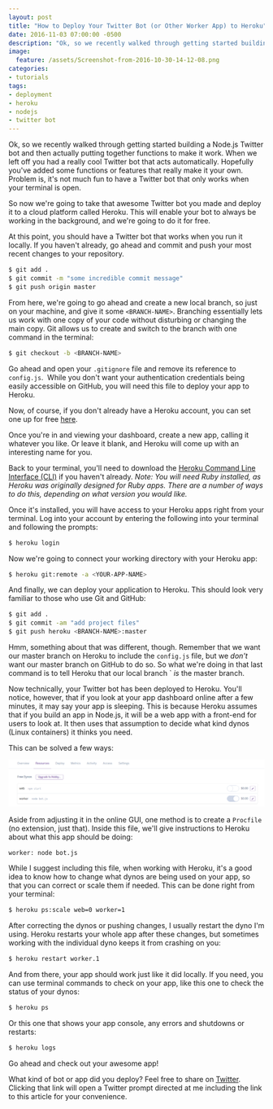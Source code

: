 ```yaml
---
layout: post
title: "How to Deploy Your Twitter Bot (or Other Worker App) to Heroku"
date: 2016-11-03 07:00:00 -0500
description: "Ok, so we recently walked through getting started building a Node.js Twitter bot and then actually putting together functions to make it work. When we left off you had a really cool Twitter bot that acts automatically. Hopefully you've added some functions or features that really make it your own. Problem is, it's not much fun to have a Twitter bot that only works when your terminal is open."
image:
  feature: /assets/Screenshot-from-2016-10-30-14-12-08.png
categories:
- tutorials
tags:
- deployment
- heroku
- nodejs
- twitter bot
---
```

Ok, so we recently walked through getting started building a Node.js Twitter bot and then actually putting together functions to make it work. When we left off you had a really cool Twitter bot that acts automatically. Hopefully you've added some functions or features that really make it your own. Problem is, it's not much fun to have a Twitter bot that only works when your terminal is open.

<!--more-->

So now we're going to take that awesome Twitter bot you made and deploy it to a cloud platform called Heroku. This will enable your bot to always be working in the background, and we're going to do it for free.

At this point, you should have a Twitter bot that works when you run it locally. If you haven't already, go ahead and commit and push your most recent changes to your repository.

~~~ bash
$ git add .
$ git commit -m "some incredible commit message"
$ git push origin master
~~~

From here, we're going to go ahead and create a new local branch, so just on your machine, and give it some `<BRANCH-NAME>`. Branching essentially lets us work with one copy of your code without disturbing or changing the main copy. Git allows us to create and switch to the branch with one command in the terminal:

~~~ bash
$ git checkout -b <BRANCH-NAME>
~~~

Go ahead and open your `.gitignore` file and remove its reference to `config.js`.  While you don't want your authentication credentials being easily accessible on GitHub, you will need this file to deploy your app to Heroku.

Now, of course, if you don't already have a Heroku account, you can set one up for free [here](https://signup.heroku.com).

Once you're in and viewing your dashboard, create a new app, calling it whatever you like. Or leave it blank, and Heroku will come up with an interesting name for you.

Back to your terminal, you'll need to download the [Heroku Command Line Interface (CLI)](https://devcenter.heroku.com/articles/heroku-command-line) if you haven't already. *Note: You will need Ruby installed, as Heroku was originally designed for Ruby apps. There are a number of ways to do this, depending on what version you would like.*

Once it's installed, you will have access to your Heroku apps right from your terminal. Log into your account by entering the following into your terminal and following the prompts:

~~~ bash
$ heroku login
~~~

Now we're going to connect your working directory with your Heroku app:

~~~ bash
$ heroku git:remote -a <YOUR-APP-NAME>
~~~

And finally, we can deploy your application to Heroku. This should look very familiar to those who use Git and GitHub:

~~~ bash
$ git add .
$ git commit -am "add project files"
$ git push heroku <BRANCH-NAME>:master
~~~

Hmm, something about that was different, though. Remember that we want our master branch on Heroku to include the `config.js` file, but we *don't* want our master branch on GitHub to do so. So what we're doing in that last command is to tell Heroku that our local branch `<BRANCH-NAME> *is* the master branch.

Now technically, your Twitter bot has been deployed to Heroku. You'll notice, however, that if you look at your app dashboard online after a few minutes, it may say your app is sleeping. This is because Heroku assumes that if you build an app in Node.js, it will be a web app with a front-end for users to look at. It then uses that assumption to decide what kind dynos (Linux containers) it thinks you need.

This can be solved a few ways:

![Heroku web dyno off worker dyno on](https://raw.githubusercontent.com/chznbaum/mernmom/master/assets/Screenshot-from-2016-10-30-14-14-25.png)

Aside from adjusting it in the online GUI, one method is to create a `Procfile` (no extension, just that). Inside this file, we'll give instructions to Heroku about what this app should be doing:

~~~
worker: node bot.js
~~~

While I suggest including this file, when working with Heroku, it's a good idea to know how to change what dynos are being used on your app, so that you can correct or scale them if needed. This can be done right from your terminal:

~~~ bash
$ heroku ps:scale web=0 worker=1
~~~

After correcting the dynos or pushing changes, I usually restart the dyno I'm using. Heroku restarts your whole app after these changes, but sometimes working with the individual dyno keeps it from crashing on you:

~~~ bash
$ heroku restart worker.1
~~~

And from there, your app should work just like it did locally. If you need, you can use terminal commands to check on your app, like this one to check the status of your dynos:

~~~ bash
$ heroku ps
~~~

Or this one that shows your app console, any errors and shutdowns or restarts:

~~~ bash
$ heroku logs
~~~

Go ahead and check out your awesome app!

What kind of bot or app did you deploy? Feel free to share on [Twitter](https://twitter.com/intent/tweet?text=%40chznbaum&url=http%3A%2F%2Fmernmom.com%2F2016%2F11%2F03%2Fhow-to-deploy-your-twitter-bot-or-other-worker-app-to-heroku.html). Clicking that link will open a Twitter prompt directed at me including the link to this article for your convenience.